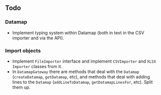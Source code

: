 ## Todo

### Datamap

* Implement typing system within Datamap (both in text in the CSV importer and via the API).

### Import objects

* Implement `FileImporter` interface and implement `CSVImporter` and
  `XLSX Importer` classes from it.
* In `DatamapGateway` there are methods that deal with the `Datamap`
  (`createDatamap`, `getDatamap`, etc), and methods that deal with
  adding lines to the `Datamap` (`addLineToDatamap`,
  `getDatamapLinesFor`, etc). Split them up.